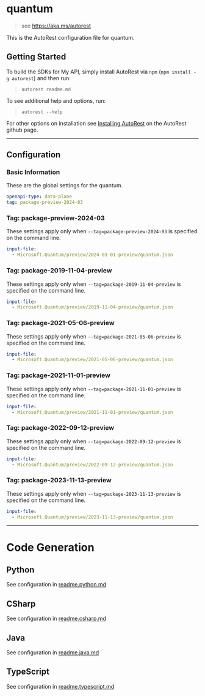 # quantum

> see https://aka.ms/autorest

This is the AutoRest configuration file for quantum.

## Getting Started

To build the SDKs for My API, simply install AutoRest via `npm` (`npm install -g autorest`) and then run:

> `autorest readme.md`

To see additional help and options, run:

> `autorest --help`

For other options on installation see [Installing AutoRest](https://aka.ms/autorest/install) on the AutoRest github page.

---

## Configuration

### Basic Information

These are the global settings for the quantum.

``` yaml
openapi-type: data-plane
tag: package-preview-2024-03
```


### Tag: package-preview-2024-03

These settings apply only when `--tag=package-preview-2024-03` is specified on the command line.

```yaml $(tag) == 'package-preview-2024-03'
input-file:
  - Microsoft.Quantum/preview/2024-03-01-preview/quantum.json
```
### Tag: package-2019-11-04-preview

These settings apply only when `--tag=package-2019-11-04-preview` is specified on the command line.

``` yaml $(tag) == 'package-2019-11-04-preview'
input-file:
  - Microsoft.Quantum/preview/2019-11-04-preview/quantum.json
```

### Tag: package-2021-05-06-preview

These settings apply only when `--tag=package-2021-05-06-preview` is specified on the command line.

``` yaml $(tag) == 'package-2021-05-06-preview'
input-file:
  - Microsoft.Quantum/preview/2021-05-06-preview/quantum.json
```

### Tag: package-2021-11-01-preview

These settings apply only when `--tag=package-2021-11-01-preview` is specified on the command line.

``` yaml $(tag) == 'package-2021-11-01-preview'
input-file:
  - Microsoft.Quantum/preview/2021-11-01-preview/quantum.json
```

### Tag: package-2022-09-12-preview

These settings apply only when `--tag=package-2022-09-12-preview` is specified on the command line.

``` yaml $(tag) == 'package-2022-09-12-preview'
input-file:
  - Microsoft.Quantum/preview/2022-09-12-preview/quantum.json
```

### Tag: package-2023-11-13-preview

These settings apply only when `--tag=package-2023-11-13-preview` is specified on the command line.

``` yaml $(tag) == 'package-2023-11-13-preview'
input-file:
  - Microsoft.Quantum/preview/2023-11-13-preview/quantum.json
```

---

# Code Generation

## Python

See configuration in [readme.python.md](./readme.python.md)

## CSharp

See configuration in [readme.csharp.md](./readme.csharp.md)

## Java

See configuration in [readme.java.md](./readme.java.md)

## TypeScript

See configuration in [readme.typescript.md](./readme.typescript.md)

